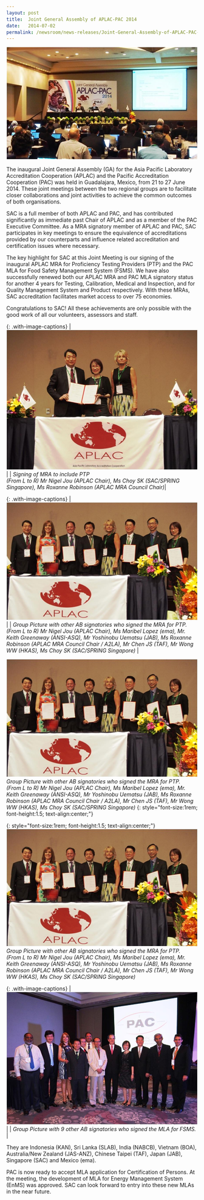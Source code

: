 ```yaml
---
layout: post
title:  Joint General Assembly of APLAC-PAC 2014
date:   2014-07-02
permalink: /newsroom/news-releases/Joint-General-Assembly-of-APLAC-PAC-2014
---
```


![APLACPic1](/images/press-release/photos/APLAC-pic1.jpg)

The inaugural Joint General Assembly (GA) for the Asia Pacific Laboratory Accreditation Cooperation (APLAC) and the Pacific Accreditation Cooperation (PAC) was held in Guadalajara, Mexico, from 21 to 27 June 2014. These joint meetings between the two regional groups are to facilitate closer collaborations and joint activities to achieve the common outcomes of both organisations.
 
SAC is a full member of both APLAC and PAC, and has contributed significantly as immediate past Chair of APLAC and as a member of the PAC Executive Committee. As a MRA signatory member of APLAC and PAC, SAC participates in key meetings to ensure the equivalence of accreditations provided by our counterparts and influence related accreditation and certification issues where necessary.
 
The key highlight for SAC at this Joint Meeting is our signing of the inaugural APLAC MRA for Proficiency Testing Providers (PTP) and the PAC MLA for Food Safety Management System (FSMS). We have also successfully renewed both our APLAC MRA and PAC MLA signatory status for another 4 years for Testing, Calibration, Medical and Inspection, and for Quality Management System and Product respectively. With these MRAs, SAC accreditation facilitates market access to over 75 economies.
 
Congratulations to SAC! All these achievements are only possible with the good work of all our volunteers, assessors and staff.

{: .with-image-captions}
| ![APLACPic2](/images/press-release/photos/APLAC-pic2.jpg) |
| _Signing of MRA to include PTP<br/>(From L to R) Mr Nigel Jou (APLAC Chair), Ms Choy SK (SAC/SPRING Singapore), Ms Roxanne Robinson (APLAC MRA Council Chair)_|

{: .with-image-captions}
| ![APLACPic3](/images/press-release/photos/APLAC-pic3.jpg) |
| _Group Picture with other AB signatories who signed the MRA for PTP.<br/>(From L to R) Mr Nigel Jou (APLAC Chair), Ms Maribel Lopez (ema), Mr. Keith Greenaway (ANSI-ASQ), Mr Yoshinobu Uematsu (JAB), Ms Roxanne Robinson (APLAC MRA Council Chair / A2LA), Mr Chen JS (TAF), Mr Wong WW (HKAS), Ms Choy SK (SAC/SPRING Singapore)_ |

![APLACPic3](/images/press-release/photos/APLAC-pic3.jpg)
_Group Picture with other AB signatories who signed the MRA for PTP.<br/>(From L to R) Mr Nigel Jou (APLAC Chair), Ms Maribel Lopez (ema), Mr. Keith Greenaway (ANSI-ASQ), Mr Yoshinobu Uematsu (JAB), Ms Roxanne Robinson (APLAC MRA Council Chair / A2LA), Mr Chen JS (TAF), Mr Wong WW (HKAS), Ms Choy SK (SAC/SPRING Singapore)_
{: style="font-size:1rem; font-height:1.5; text-align:center;"}

{: style="font-size:1rem; font-height:1.5; text-align:center;"}
![APLACPic3](/images/press-release/photos/APLAC-pic3.jpg)
_Group Picture with other AB signatories who signed the MRA for PTP.<br/>(From L to R) Mr Nigel Jou (APLAC Chair), Ms Maribel Lopez (ema), Mr. Keith Greenaway (ANSI-ASQ), Mr Yoshinobu Uematsu (JAB), Ms Roxanne Robinson (APLAC MRA Council Chair / A2LA), Mr Chen JS (TAF), Mr Wong WW (HKAS), Ms Choy SK (SAC/SPRING Singapore)_

{: .with-image-captions}
| ![APLACPic4](/images/press-release/photos/APLAC-pic4.jpg) |
| _Group Picture with 9 other AB signatories who signed the MLA for FSMS._ |
 
They are Indonesia (KAN), Sri Lanka (SLAB), India (NABCB), Vietnam (BOA), Australia/New Zealand (JAS-ANZ), Chinese Taipei (TAF), Japan (JAB), Singapore (SAC) and Mexico (ema).
 
PAC is now ready to accept MLA application for Certification of Persons. At the meeting, the development of MLA for Energy Management System (EnMS) was approved.  SAC can look forward to entry into these new MLAs in the near future.
